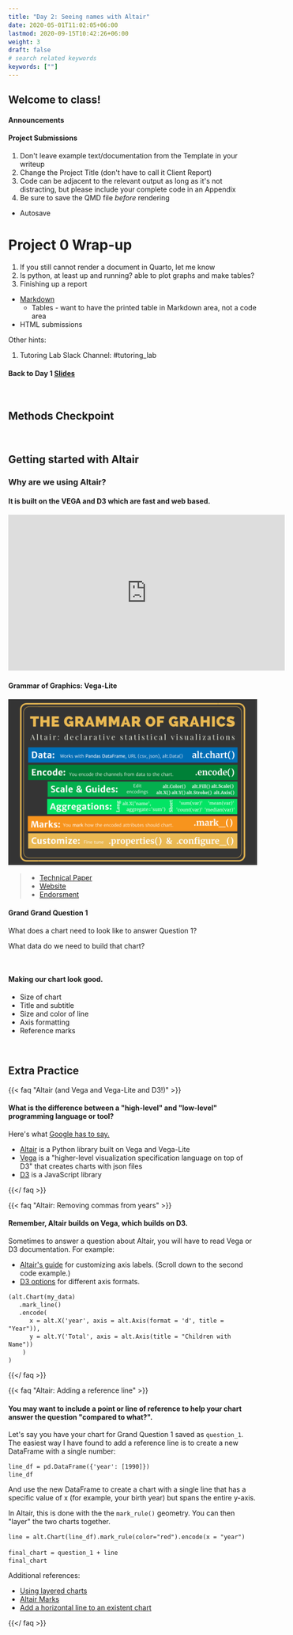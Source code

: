 ```yaml
---
title: "Day 2: Seeing names with Altair"
date: 2020-05-01T11:02:05+06:00
lastmod: 2020-09-15T10:42:26+06:00
weight: 3
draft: false
# search related keywords
keywords: [""]
---
```


## Welcome to class!

#### Announcements

#### Project Submissions
1. Don't leave example text/documentation from the Template in your writeup
1. Change the Project Title (don't have to call it Client Report)
1. Code can be adjacent to the relevant output as long as it's not distracting, but please include your complete code in an Appendix
1. Be sure to save the QMD file _before_ rendering
  * Autosave


# Project 0 Wrap-up

1. If you still cannot render a document in Quarto, let me know
1. Is python, at least up and running?  able to plot graphs and make tables?
1. Finishing up a report
  * [Markdown](https://comeaubyui.github.io/DS250-Comeau/course-materials/markdown/)
    * Tables - want to have the printed table in Markdown area, not a code area
  * HTML submissions

Other hints: 
1. Tutoring Lab Slack Channel:  #tutoring_lab


#### Back to Day 1 [Slides](https://comeaubyui.github.io/DS250-Comeau/slides/p1/d1/)

<!------------------
#### Thoughts about reading notes

It's a good idea to keep track of new skills you learn! Try taking notes in a `.py` or `.ipynb` file. This makes it easy to include examples of code.
--------------->
<br>

## Methods Checkpoint

<!------------------
<br>

## Create your own cheat sheet!
------------------>
<br>

<!----------------------------------

#### Coding "methods and calculations" quizzes

Let's review canvas and make sure we understand the checkpoints.

<br>

## Working with Pandas

{{< faq "Loading the names data" >}}

#### Visit the [Project 1 Instructions](../../../projects/project-1) to download the data.

```{python}
#%%
# load packages
import pandas as pd
import altair as alt

#%%
# load data from url
url = "this_is_the_url_to_the_csv_file"
names = pd.read_csv(url)

#%%
# or, you can load data from file
names2 = pd.read_csv("names_year.csv")
```
{{</ faq >}}


{{< faq "Pandas and DataFrames" >}}

#### What is a [Pandas DataFrame](https://pandas.pydata.org/pandas-docs/stable/user_guide/dsintro.html#dataframe)?

DataFrames come with attributes and built-in functions that can help us get a feel for our data.

Run the code below one line at a time (or use other functions of your choice) to explore the `names` data. What do you learn?

```{python}
names.columns
names.shape
names.size
names.head()
names.describe()
```
{{</ faq >}}


{{< faq "Understanding your data" >}}

You should be able to introduce your data sets to people, the same way you introduce a friend.

- If you can't describe what a row is in your data, then you don't understand what groups you can analyze.
- If you can'r describe what a column is in your data, then you don't understand what information you can evaluate for each group.

Being able to explain your data out loud to someone else follows the same principles as [rubber duck debugging](https://rubberduckdebugging.com/).

{{</ faq >}}


{{< faq "Let's practice!" >}}

#### Understanding column values

**How many unique names does the `names` dataset contain?** Work with a partner to find the answer. I recommend searching the [Pandas cheat sheet](https://pandas.pydata.org/Pandas_Cheat_Sheet.pdf).
1. pull the name column out as a series
1. Use the pandas unique function `pd.unique()`
1. find the size of the series

**What is the range of years in the `names` dataset?** Again, work with a partner and use the Pandas cheat sheet.

1. pull the year column as a series
1. Find the max
1. Find the min

{{</ faq >}}
----------------------------------------------------->

<!-----------------------------
{{< faq "How many unique years do we have for our name?" >}}

```
pd.unique(dat.query('name == "John"').year).min()
pd.unique(dat.query('name == "John"').year).max()
pd.unique(dat.query('name == "John"').year).size
```


<iframe src="https://beepmyclock.com/widget/timer" frameborder="0" style="border:0;height:175px;"></iframe>

{{</ faq >}}

{{< faq "Filtering rows of a DataFrame" >}}

#### Make sure to do the project readings!

- [P4DS: 5.2 Filter rows with .query()](https://byuidatascience.github.io/python4ds/transform.html#filter-rows-with-.query)
- [The query method](https://pandas.pydata.org/pandas-docs/stable/user_guide/indexing.html#the-query-method)

{{</ faq >}}
------------------------------------>

## Getting started with Altair

### Why are we using Altair?

#### It is built on the VEGA and D3 which are fast and web based.

<iframe width="560" height="315" src="https://www.youtube.com/embed/AAuPPorsmJc" frameborder="0" allow="accelerometer; autoplay; clipboard-write; encrypted-media; gyroscope; picture-in-picture" allowfullscreen></iframe>

#### Grammar of Graphics: Vega-Lite

![](altair_grammar_graphics.png)

> - [Technical Paper](https://www.domoritz.de/papers/2017-VegaLite-InfoVis.pdf)
> - [Website](https://vega.github.io/vega-lite/)
> - [Endorsment](https://medium.com/@robin.linacre/why-im-backing-vega-lite-as-our-default-tool-for-data-visualisation-51c20970df39)

#### Grand Grand Question 1

What does a chart need to look like to answer Question 1?

What data do we need to build that chart?

<br>

#### Making our chart look good.

- Size of chart
- Title and subtitle
- Size and color of line
- Axis formatting
- Reference marks

<br>

## Extra Practice

{{< faq "Altair (and Vega and Vega-Lite and D3!)" >}}

#### What is the difference between a "high-level" and "low-level" programming language or tool? 

Here's what [Google has to say.](https://www.google.com/search?q=high+level+vs+low+level+programming&sxsrf=ALeKk00ZSifsXMTELe5ak1ossS-70RsgXg:1610515315933&tbm=isch&source=iu&ictx=1&fir=ycpdmOoII1RcDM%252Cekx1Wkmyah4tuM%252C_&vet=1&usg=AI4_-kTiopVeLLBbeXMuNvtNgPuThj2Abg&sa=X&ved=2ahUKEwjGvr6KlZjuAhXiHTQIHUL7AqYQ_h16BAgTEAE#imgrc=E6D0vvL8F5YDdM)

- [Altair](https://altair-viz.github.io/) is a Python library built on Vega and Vega-Lite
- [Vega](https://vega.github.io/vega/about/vega-and-d3/) is a "higher-level visualization specification language on top of D3" that creates charts with json files
- [D3](https://d3js.org/) is a JavaScript library

{{</ faq >}}


{{< faq "Altair: Removing commas from years" >}}

#### Remember, Altair builds on Vega, which builds on D3.

Sometimes to answer a question about Altair, you will have to read Vega or D3 documentation. For example:

- [Altair's guide](https://altair-viz.github.io/user_guide/customization.html#adjusting-axis-labels) for customizing axis labels. (Scroll down to the second code example.)
- [D3 options](https://github.com/d3/d3-format/blob/master/README.md#format) for different axis formats.

```
(alt.Chart(my_data)
   .mark_line()
   .encode(
      x = alt.X('year', axis = alt.Axis(format = 'd', title = "Year")), 
      y = alt.Y('Total', axis = alt.Axis(title = "Children with Name"))
    )
)
```

{{</ faq >}}

{{< faq "Altair: Adding a reference line" >}}

#### You may want to include a point or line of reference to help your chart answer the question "compared to what?".

Let's say you have your chart for Grand Question 1 saved as `question_1`. The easiest way I have found to add a reference line is to create a new DataFrame with a single number:

```
line_df = pd.DataFrame({'year': [1990]})
line_df
```

And use the new DataFrame to create a chart with a single line that has a specific value of x (for example, your birth year) but spans the entire y-axis. 

In Altair, this is done with the the `mark_rule()` geometry. You can then "layer" the two charts together.

```
line = alt.Chart(line_df).mark_rule(color="red").encode(x = "year")

final_chart = question_1 + line
final_chart
```
Additional references:
- [Using layered charts](https://altair-viz.github.io/user_guide/compound_charts.html)
- [Altair Marks](https://altair-viz.github.io/user_guide/marks.html)
- [Add a horizontal line to an existent chart](https://github.com/altair-viz/altair/issues/2059)

{{</ faq >}}




<!--------------------

### Discovering a new data relationship.

{{< faq "Look at the names data and write a short paragraph in your notes describing the data set" >}}

We have a row for each name-year.  Excluding the name and year columns we have a column for each state and DC. Finally there is a Total column that sums over the other columns.

> - __If you can't describe what a row is in your table then you don't understand what groups you can talk about with your data.__
> - __The columns tell you what information you will be able to evaluate on each 'group' or 'observation' in your data.__

 __We want [tidy data](https://byuidatascience.github.io/python4ds/tidy-data.html).__

{{</ faq >}}

----------------------->

<!-------------------

{{< faq "Which name has been given the most and the least?" >}}

> 1. Sum all the years for each name (`groupby()`).
> 2. Create a new DataFrame for the totals.
> 3. Write a query that filters the total data to the max and min.
> 4. Create a markdown table with the information.    
>     A. `to_markdown()` requires the `tabulate` package.    
>     B. `to_markdown()` with arguments `showindex` and `floatformat`    
>     C. [Guidance on `floatformat`](https://stackoverflow.com/questions/37079957/pythons-tabulate-number-of-decimal/37080063)    

```
dat_total = dat.groupby('name').agg(n = ('Total', 'sum')).reset_index()
print(dat_total
    .query('n in [@dat_total.n.max(), @dat_total.n.min()]')
    .to_markdown(showindex = False, floatfmt=".0f"))
```

{{</ faq >}}
-------------------------------->
